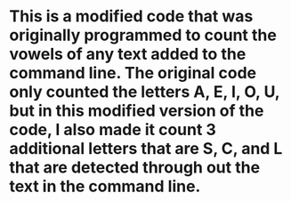 # This is a modified code that was originally programmed to count the vowels of any text added to the command line. The original code only counted the letters A, E, I, O, U, but in this modified version of the code, I also made it count 3 additional letters that are S, C, and L that are detected through out the text in the command line.
